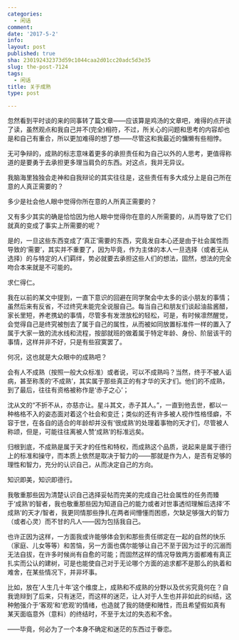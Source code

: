 ```yaml
---
categories:
  - 闲话
comment: 
date: '2017-5-2'
info: 
layout: post
published: true
sha: 230192432373d59c1044caa2d01cc20adc5d3e35
slug: the-post-7124
tags:
  - 闲话
title: 关于成熟
type: post

---
```

忽然看到平时谈的来的同事转了篇文章——应该算是鸡汤的文章吧，难得的点开读了读，虽然观点和我自己并不(完全)相符，不过，所关心的问题和思考的内容却也是和自己有重合，所以更加难得的想了想——尽管这和我最近的慵懒有些相悖。

无可争辩的，成熟的标志意味着更多的承担责任和为自己以外的人思考，更值得称道的是要勇于去承担更多理当肩负的东西。对这点，我并无异议。

我脑海里独独会走神和自我辩论的其实往往是，这些责任有多大成分上是自己所在意的人真正需要的？

多少是社会他人眼中觉得你所在意的人所真正需要的？

又有多少其实的确是恰恰因为他人眼中觉得你在意的人所需要的，从而导致了它们就真的变成了事实上所需要的呢？

是的，一旦这些东西变成了‘真正’需要的东西，究竟发自本心还是由于社会属性而导致的‘需要’，其实并不重要了，因为毕竟，作为主体的本人一旦选择（或者无从选择）的与特定的人们羁绊，势必就要去承担这些人们的想法，固然，想法的完全吻合本来就是不可能的。

求仁得仁。

我在以前的某文中提到，一直下意识的回避在同学聚会中太多的谈小朋友的事情；虽然后来有反省，不过终究未能完全说服自己。每当自己和朋友们谈起油盐酱醋，家长里短，养老携幼的事情，尽管多有发泄放松的轻松，可是，有时候凛然醒觉，会觉得自己是终究被刨去了属于自己的属性，从而被如同放置标准件一样的置入了属于大家一致的流水线和流程，按部就班的做着属于特定年龄、身份、阶层该干的事情，这样并非不好，只是有些寂寞罢了。

何况，这也就是大众眼中的成熟吧？

会有人不成熟（按照一般大众标准）或者说，可以不成熟吗？当然，终于不被人诟病，甚至称羡的‘不成熟’，其实属于那些真正的有才华的天才们。他们的不成熟，到了最后，往往有资格被称作是‘赤子之心’；

沈从文的“不折不从，亦慈亦让。星斗其文，赤子其人。”，一直到他去世，都以一种格格不入的姿态面对着这个社会和变迁；类似的还有许多被人视作性格怪癖，不容于世，在各自的适合的年龄却并没有‘很成熟’的处理着事物的天才们，尽管被人称颂，但是，可能往往离被人赞‘成熟’的标准远矣。

归根到底，不成熟是属于天才的任性和特权，而成熟这个品质，说起来是属于德行上的标准和操守，而本质上依然是取决于智力的——那就是作为人，是否有足够的理性和智力，充分的认识自己，从而决定自己的方向。

知识即美，知识即德行。

我敬重那些因为清楚认识自己选择妥帖而完美的完成自己社会属性的任务而臻于‘成熟’的智者，我也敬重那些因为知道自己的能力或者对世事透彻理解后选择‘不成熟’的天才/智者，我更同情那些挣扎在两者间懵懂而困惑，欠缺足够强大的智力（或者心灵）而不甘的凡人——因为包括我自己。

也许正因为这样，一方面我或许能够体会到和那些责任绑定在一起的自然的快乐（家庭、儿女等等）和苦恼，另一方面也偶尔能够让自己不至于因为过于的沉溺而无法自拔，在许多时候尚有自愈的可能；而固然这样的情况导致两方面都难有真正扎实而公认的建树，可是也能使自己对于无论哪个方面的追求都不是那么的执着和难舍，在某些情况下，并非坏事。

比如，放在‘人生几十年’这个维度上，成熟和不成熟的分野以及优劣究竟何在？自我诡辩到了后来，只有迷茫，而这样的迷茫，让人对于人生也并非如此的纠结，这种勉强介于‘客观’和‘悲观’的情绪，也造就了我的随便和赌性，而且希望假如真有某天面临意外（意料）的终结时，不至于太过的失态和不舍。

——毕竟，何必为了一个本身不确定和迷茫的东西过于眷恋。



